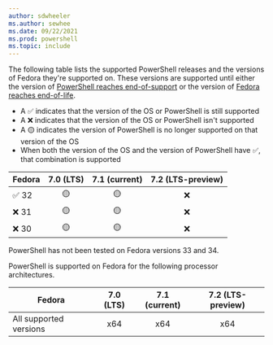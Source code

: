 ```yaml
---
author: sdwheeler
ms.author: sewhee
ms.date: 09/22/2021
ms.prod: powershell
ms.topic: include
---
```

The following table lists the supported PowerShell releases and the versions of Fedora they're
supported on. These versions are supported until either the version of
[PowerShell reaches end-of-support][lifecycle] or the version of
[Fedora reaches end-of-life][eol-fedora].

- A &#x2705; indicates that the version of the OS or PowerShell is still supported
- A &#x274c; indicates that the version of the OS or PowerShell isn't supported
- A &#x1f7e1; indicates the version of PowerShell is no longer supported on that version of the OS
- When both the version of the OS and the version of PowerShell have &#x2705;, that combination is
  supported

|   Fedora    | 7.0 (LTS) | 7.1 (current) | 7.2 (LTS-preview) |
| ----------- | :-------: | :-----------: | :---------------: |
| &#x2705; 32 | &#x1f7e1; |   &#x1f7e1;   |     &#x274c;      |
| &#x274c; 31 | &#x1f7e1; |   &#x1f7e1;   |     &#x274c;      |
| &#x274c; 30 | &#x1f7e1; |   &#x1f7e1;   |     &#x274c;      |

PowerShell has not been tested on Fedora versions 33 and 34.

PowerShell is supported on Fedora for the following processor architectures.

|         Fedora         | 7.0 (LTS) | 7.1 (current) | 7.2 (LTS-preview) |
| ---------------------- | :-------: | :-----------: | :---------------: |
| All supported versions |    x64    |      x64      |        x64        |

[lifecycle]: /powershell/scripting/install/powershell-support-lifecycle
[eol-fedora]: https://fedoraproject.org/wiki/End_of_life
